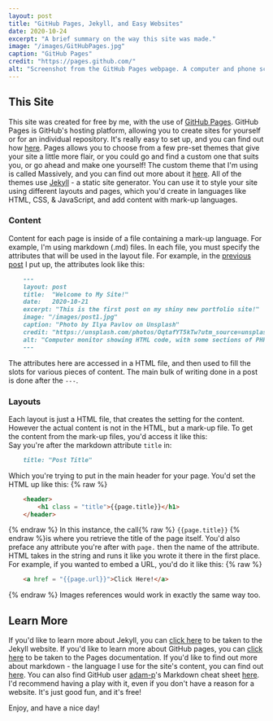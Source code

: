 ```yaml
---
layout: post
title: "GitHub Pages, Jekyll, and Easy Websites"
date: 2020-10-24
excerpt: "A brief summary on the way this site was made."
image: "/images/GitHubPages.jpg"
caption: "GitHub Pages"
credit: "https://pages.github.com/"
alt: "Screenshot from the GitHub Pages webpage. A computer and phone screen with the same site in different styles to fit each screensize. The text reads "GitHub Pages. Websites for you and your projects. Hosted directly from your GitHub repository. Just edit, push and your changes are live. Jekyll - Transform your plain text into static websites and blogs."."
---
```


## This Site
This site was created for free by me, with the use of [GitHub Pages](https://pages.github.com/). GitHub Pages is GitHub's hosting platform, allowing you to create sites for yourself or for an individual repository. It's really easy to set up, and you can find out how [here](https://docs.github.com/en/free-pro-team@latest/github/working-with-github-pages). Pages allows you to choose from a few pre-set themes that give your site a little more flair, or you could go and find a custom one that suits you, or go ahead and make one yourself! The custom theme that I'm using is called Massively, and you can find out more about it [here](https://github.com/jekyllup/jekyll-theme-massively). All of the themes use [Jekyll](https://jekyllrb.com/) - a static site generator. You can use it to style your site using different layouts and pages, which you'd create in languages like HTML, CSS, & JavaScript, and add content with mark-up languages.

### Content
Content for each page is inside of a file containing a mark-up language. For example, I'm using markdown (.md) files. In each file, you must specify the attributes that will be used in the layout file. For example, in the [previous post](https://cameron-leech-thomson.github.io/blog/welcome-to-my-site/) I put up, the attributes look like this:
```markdown
    ---
    layout: post
    title:  "Welcome to My Site!"
    date:   2020-10-21
    excerpt: "This is the first post on my shiny new portfolio site!"
    image: "/images/post1.jpg"
    caption: "Photo by Ilya Pavlov on Unsplash"
    credit: "https://unsplash.com/photos/OqtafYT5kTw?utm_source=unsplash&utm_medium=referral&utm_content=creditShareLink"
    alt: "Computer monitor showing HTML code, with some sections of PHP & JavaScript."
    ---
```
The attributes here are accessed in a HTML file, and then used to fill the slots for various pieces of content. The main bulk of writing done in a post is done after the `---`.

### Layouts
Each layout is just a HTML file, that creates the setting for the content. However the actual content is not in the HTML, but a mark-up file. To get the content from the mark-up files, you'd access it like this:  
Say you're after the markdown attribute `title` in:
```markdown
    title: "Post Title"
```
Which you're trying to put in the main header for your page. You'd set the HTML up like this:
{% raw %}
```html
    <header>
        <h1 class = "title">{{page.title}}</h1>
    </header>
```
{% endraw %}
In this instance, the call{% raw %} `{{page.title}}` {% endraw %}is where you retrieve the title of the page itself. You'd also preface any attribute you're after with `page.` then the name of the attribute. HTML takes in the string and runs it like you wrote it there in the first place. For example, if you wanted to embed a URL, you'd do it like this:
{% raw %}
```html
    <a href = "{{page.url}}">Click Here!</a>
```
{% endraw %}
Images references would work in exactly the same way too.

## Learn More
If you'd like to learn more about Jekyll, you can [click here](https://jekyllrb.com/) to be taken to the Jekyll website. If you'd like to learn more about GitHub pages, you can [click here](https://docs.github.com/en/free-pro-team@latest/github/working-with-github-pages) to be taken to the Pages documentation. If you'd like to find out more about markdown - the language I use for the site's content, you can find out [here](https://www.markdownguide.org/). You can also find GitHub user [adam-p](https://github.com/adam-p)'s Markdown cheat sheet [here](https://github.com/adam-p/markdown-here/wiki/Markdown-Cheatsheet). I'd recommend having a play with it, even if you don't have a reason for a website. It's just good fun, and it's free!

Enjoy, and have a nice day!

